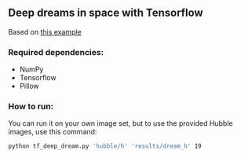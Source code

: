 ## Deep dreams in space with Tensorflow

Based on [this example](https://github.com/tensorflow/tensorflow/tree/master/tensorflow/examples/tutorials/deepdream)

### Required dependencies:
- NumPy
- Tensorflow
- Pillow

### How to run:

You can run it on your own image set, but to use the provided Hubble images, use this command:
```bash
python tf_deep_dream.py 'hubble/h' 'results/dream_h' 19
```
